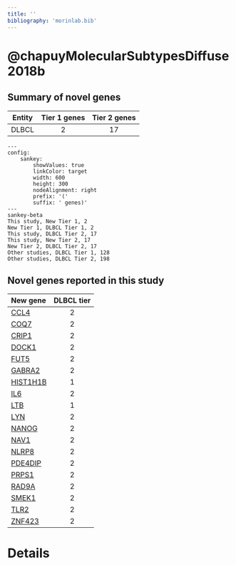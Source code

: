 ```yaml
---
title: ''
bibliography: 'morinlab.bib'
---
```


# @chapuyMolecularSubtypesDiffuse2018b
## Summary of novel genes

|Entity| Tier 1 genes| Tier 2 genes|
|:-:|:-:|:-:|
|DLBCL|2|17|
```mermaid
---
config:
    sankey:
        showValues: true
        linkColor: target
        width: 600
        height: 300
        nodeAlignment: right
        prefix: '('
        suffix: ' genes)'
---
sankey-beta
This study, New Tier 1, 2
New Tier 1, DLBCL Tier 1, 2
This study, DLBCL Tier 2, 17
This study, New Tier 2, 17
New Tier 2, DLBCL Tier 2, 17
Other studies, DLBCL Tier 1, 128
Other studies, DLBCL Tier 2, 198
```


## Novel genes reported in this study

|New gene|DLBCL tier|
|:-|:-:|
|[CCL4](CCL4)|2 |
|[COQ7](COQ7)|2 |
|[CRIP1](CRIP1)|2 |
|[DOCK1](DOCK1)|2 |
|[FUT5](FUT5)|2 |
|[GABRA2](GABRA2)|2 |
|[HIST1H1B](HIST1H1B)|1 |
|[IL6](IL6)|2 |
|[LTB](LTB)|1 |
|[LYN](LYN)|2 |
|[NANOG](NANOG)|2 |
|[NAV1](NAV1)|2 |
|[NLRP8](NLRP8)|2 |
|[PDE4DIP](PDE4DIP)|2 |
|[PRPS1](PRPS1)|2 |
|[RAD9A](RAD9A)|2 |
|[SMEK1](SMEK1)|2 |
|[TLR2](TLR2)|2 |
|[ZNF423](ZNF423)|2 |

# Details

